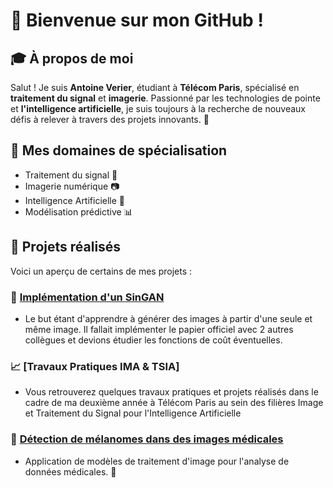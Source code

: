 # 👋 Bienvenue sur mon GitHub !

## 🎓 À propos de moi

Salut ! Je suis **Antoine Verier**, étudiant à **Télécom Paris**, spécialisé en **traitement du signal** et **imagerie**. Passionné par les technologies de pointe et **l'intelligence artificielle**, je suis toujours à la recherche de nouveaux défis à relever à travers des projets innovants. 🚀

## 🎯 Mes domaines de spécialisation
- Traitement du signal 📡
- Imagerie numérique 📷
- Intelligence Artificielle 🤖
- Modélisation prédictive 📊

## 💼 Projets réalisés

Voici un aperçu de certains de mes projets :

### 🌊 [Implémentation d'un SinGAN](https://github.com/SunJacques/SinGAN)
- Le but étant d'apprendre à générer des images à partir d'une seule et même image. Il fallait implémenter le papier officiel avec 2 autres collègues et devions étudier les fonctions de coût éventuelles.
  
### 📈 [Travaux Pratiques IMA & TSIA]
- Vous retrouverez quelques travaux pratiques et projets réalisés dans le cadre de ma deuxième année à Télécom Paris au sein des filières Image et Traitement du Signal pour l'Intelligence Artificielle

### 🦠 [Détection de mélanomes dans des images médicales](https://github.com/antoineverier/PAF-Namas)
- Application de modèles de traitement d'image pour l'analyse de données médicales. 🏥
